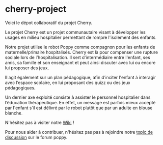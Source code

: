 # cherry-project

Voici le dépot collaboratif du projet Cherry.

Le projet Cherry est un projet communautaire visant à développer les usages en milieu hospitalier permettant de rompre l'isolement des enfants.

Notre projet utilise le robot Poppy comme compagnon pour les enfants de maternelle/primaire hospitalisés. Cherry est là pour compenser une rupture sociale lors de l’hospitalisation. Il sert d'intermédiaire entre l'enfant, ses amis, sa famille et son enseignant et peut ainsi discuter avec lui ou encore lui proposer des jeux.

Il agit également sur un plan pédagogique, afin d’inciter l'enfant à interagir avec l’espace scolaire, en lui proposant des quizz ou des jeux pédagogiques.

Un dernier axe exploité consiste à assister le personnel hospitalier dans l’éducation thérapeutique. En effet, un message est parfois mieux accepté par l'enfant s’il est délivré par le robot plutôt que par un adulte en blouse blanche.


N'hésitez pas à visiter notre [Wiki](https://github.com/Cherry-project/cherry-software/wiki) !


Pour nous aider à contribuer, n'hésitez pas pas à rejoindre notre [topic de discussion](https://forum.poppy-project.org/t/cherry-presentation/1866) sur le forum poppy.
